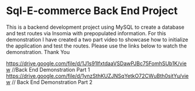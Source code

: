 # Sql-E-commerce Back End Project 

This is a backend development project using MySQL to create a database and test routes via Insomia with prepopulated information.
For this demonstration I have created a two part video to showcase how to initialize the application and test the routes. Please use the links below to watch the demonstration.
Thank You

https://drive.google.com/file/d/1J1s91lfxtdaaVSDawPJBc75FomhSUb1K/view //Back End Demonstration Part 1
https://drive.google.com/file/d/1ynzSthKUZJNSqYetkO72CWuBth0sitYu/view // Back End Demonstration Part 2